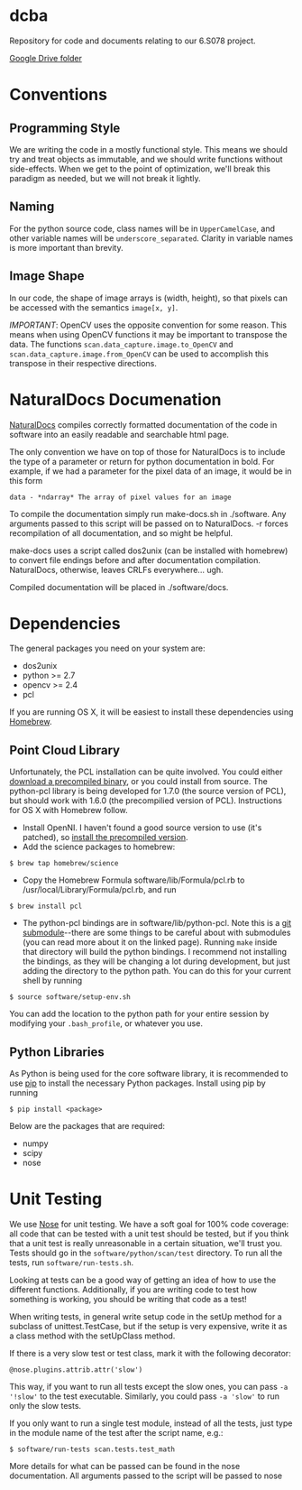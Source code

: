 dcba
=======

Repository for code and documents relating to our 6.S078 project.

[Google Drive folder](https://drive.google.com/#folders/0B_2CD27NNNbxcE1FSFVWV1JNQ0k)

Conventions
============
Programming Style
-----------------
We are writing the code in a mostly functional style. This means we should try
and treat objects as immutable, and we should write functions without
side-effects. When we get to the point of optimization, we'll break this
paradigm as needed, but we will not break it lightly.

Naming
-------
For the python source code, class names will be in `UpperCamelCase`, and
other variable names will be `underscore_separated`.  Clarity in variable names
is more important than brevity.

Image Shape
------------
In our code, the shape of image arrays is (width, height), so that pixels can be
accessed with the semantics `image[x, y]`.  

*IMPORTANT*: OpenCV uses the opposite convention for some reason. This means
 when using OpenCV functions it may be important to transpose the data. The
 functions `scan.data_capture.image.to_OpenCV` and
 `scan.data_capture.image.from_OpenCV` can be used to accomplish this transpose
 in their respective directions.
 
NaturalDocs Documenation 
========================
[NaturalDocs](http://www.naturaldocs.org/) compiles correctly formatted
documentation of the code in software into an easily readable and searchable
html page.

The only convention we have on top of those for NaturalDocs is to include the
type of a parameter or return for python documentation in bold. For example, if
we had a parameter for the pixel data of an image, it would be in this form
```
data - *ndarray* The array of pixel values for an image
```

To compile the documentation simply run make-docs.sh in ./software. Any arguments
passed to this script will be passed on to NaturalDocs. -r forces recompilation
of all documentation, and so might be helpful.

make-docs uses a script called dos2unix (can be installed with homebrew) to
convert file endings before and after documentation compilation. NaturalDocs,
otherwise, leaves CRLFs everywhere... ugh.

Compiled documentation will be placed in ./software/docs.

Dependencies
=============
The general packages you need on your system are:
* dos2unix
* python >= 2.7
* opencv >= 2.4
* pcl

If you are running OS X, it will be easiest to install these dependencies using
[Homebrew](http://mxcl.github.com/homebrew/). 

Point Cloud Library
--------------------
Unfortunately, the PCL installation can be quite involved. You could either
[download a precompiled binary](http://pointclouds.org/downloads/), 
or you could install from source. The python-pcl library is being developed for
1.7.0 (the source version of PCL), but should work with 1.6.0 (the precompilied
version of PCL). Instructions for OS X with Homebrew follow. 

- Install OpenNI. I haven't
found a good source version to use (it's patched), so
[install the precompiled version](http://sourceforge.net/projects/pointclouds/files/dependencies/OpenNI-MacOSX-v1.5.4.0.pkg/download). 
- Add the science packages to homebrew:
```
$ brew tap homebrew/science
```
- Copy the Homebrew Formula software/lib/Formula/pcl.rb to
/usr/local/Library/Formula/pcl.rb, and run
```
$ brew install pcl
```
- The python-pcl bindings are in software/lib/python-pcl. Note
this is a [git submodule](http://git-scm.com/book/ch6-6.html)--there are some
things to be careful about with submodules (you can read more about it on the
linked page). Running `make` inside that directory will build the python
bindings. I recommend not installing the bindings, as they will be changing a
lot during development, but just adding the directory to the
python path.  You can do this for your current shell by running
```
$ source software/setup-env.sh
```
You can add the location to the python path for your entire session by modifying
your `.bash_profile`, or whatever you use.

Python Libraries
-----------------
As Python is being used for the core software library, it is recommended to use
[pip](https://pypi.python.org/pypi/pip) to install the necessary Python
packages. Install using pip by running
```
$ pip install <package>
```
Below are the packages that are required:
* numpy
* scipy
* nose

Unit Testing
============
We use [Nose](https://nose.readthedocs.org/en/latest/) for unit testing.  We
have a soft goal for 100\% code coverage: all code that can be tested with a
unit test should be tested, but if you think that a unit test is really
unreasonable in a certain situation, we'll trust you.  Tests should go in the
`software/python/scan/test` directory. To run all the tests, run `software/run-tests.sh`.

Looking at tests can be a good way of getting an idea of how to use the
different functions.  Additionally, if you are writing code to test how
something is working, you should be writing that code as a test!

When writing tests, in general write setup code in the setUp method for a
subclass of unittest.TestCase, but if the setup is very expensive, write it as a
class method with the setUpClass method.

If there is a very slow test or test class, mark it with the following
decorator:
```
@nose.plugins.attrib.attr('slow')
```
This way, if you want to run all tests except the slow ones, you can pass `-a
'!slow'` to the test executable.  Similarly, you could pass `-a 'slow'` to run
only the slow tests.

If you only want to run a single test module, instead of all the tests, just type in
the module name of the test after the script name, e.g.:
```
$ software/run-tests scan.tests.test_math
```
More details for what can be passed can be found in the nose documentation.  All
arguments passed to the script will be passed to nose
